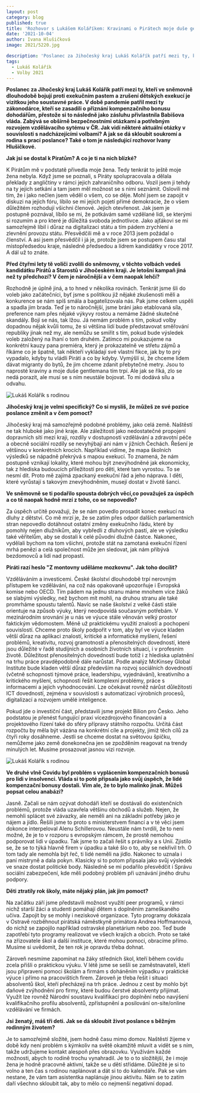 ```yaml
---
layout: post
category: blog
published: true
title: 'Rozhovor s Lukášem Koláříkem: Kravinami o Pirátech moje duše gentlemana trpí'
date: '2021-10-04'
author: Ivana Hlušičková
image: 2021/5220.jpg

description: 'Poslanec za Jihočeský kraj Lukáš Kolářík patří mezi ty, kteří ve sněmovně dlouhodobě bojují proti exekučním pastem a zrušení dětských exekucí je vizitkou jeho soustavné práce. V době pandemie patřil mezi ty zákonodárce, kteří se zasadili o přiznání kompenzačního bonusu dohodářům, přestože si to následně jako zásluhu přivlastnila Babišova vláda. Zabývá se obšírně bezpečnostními otázkami a potřebným rozvojem vzdělávacího sytému v ČR. Jak vidí některé aktuální otázky v souvislosti s nadcházejícími volbami? A jak se dá skloubit soukromí a rodina s prací poslance? Také o tom je následující rozhovor Ivany Hlušičkové.'
tags:
  - Lukáš Kolářík
  - Volby 2021
---
```

**Poslanec za Jihočeský kraj Lukáš Kolářík patří mezi ty, kteří ve sněmovně dlouhodobě bojují proti exekučním pastem a zrušení dětských exekucí je vizitkou jeho soustavné práce. V době pandemie patřil mezi ty zákonodárce, kteří se zasadili o přiznání kompenzačního bonusu dohodářům, přestože si to následně jako zásluhu přivlastnila Babišova vláda. Zabývá se obšírně bezpečnostními otázkami a potřebným rozvojem vzdělávacího sytému v ČR. Jak vidí některé aktuální otázky v souvislosti s nadcházejícími volbami? A jak se dá skloubit soukromí a rodina s prací poslance? Také o tom je následující rozhovor Ivany Hlušičkové.**

**Jak jsi se dostal k Piratům? A co je ti na nich blízké?**

K Pirátům mě v podstatě přivedla moje žena. Tedy tenkrát to ještě moje žena nebyla. Když jsme se poznali, s Piráty spolupracovala a dělala překlady z angličtiny v rámci jejich zahraničního odboru. Vozil jsem ji tehdy na ty jejich setkání a tam jsem měl možnost se s nimi seznámit. Oslovili mě tím, že i jako nečlen jsem věděl o všem, co se děje. Mohl jsem se zapojit v diskuzi na jejich fóru, líbilo se mi jejich pojetí přímé demokracie, že o všem důležitém rozhodují všichni členové. Jejich otevřenost. Jak jsem je postupně poznával, líbilo se mi, že potkávám samé vzdělané lidi, se kterými si rozumím a pro které je důležitá svoboda jednotlivce. Jako ajťákovi se mi samozřejmě líbil i důraz na digitalizaci státu a tím pádem zrychlení a zlevnění provozu státu. Přesvědčili mě a v roce 2013 jsem požádal o členství. A asi jsem přesvědčil i já je, protože jsem se postupem času  stal místopředsedou kraje, následně předsedou a lídrem kandidátky v roce 2017. A dál už to znáte. 

**Před čtyřmi lety tě voliči zvolili do sněmovny, v těchto volbách vedeš kandidátku Pirátů a Starostů v Jihočeském kraji. Je letošní kampaň jiná než ty předchozí? V čem je náročnější a v čem naopak lehčí?** 

Rozhodně je úplně jiná, a to hned v několika rovinách. Tenkrát jsme šli do voleb jako začátečníci, byť jsme s politikou již nějaké zkušenosti měli a konkurence se nám spíš smála a bagatelizovala nás. Pak jsme celkem uspěli a spadla jim brada. Teď je to náročnější, jsme bráni jako etablovaná síla, preference nam přes nějaké výkyvy rostou a nemáme žádné skutečné skandály. Bojí se nás, tak lžou. Já nemám problém s tím, pokud volby dopadnou nějak kvůli tomu, že si většina lidí bude představovat směřování republiky jinak než my, ale nemůžu se smířit s tím, pokud bude výsledek voleb založený na lhaní o tom druhém. Zatímco mi poukazujeme na konkrétní kauzy pana premiéra, který je prokazatelně ve střetu zájmů a říkáme co je špatně, tak někteří vykládají své vlastní fikce, jak by to prý vypadalo, kdyby tu vládli Piráti a co by kdyby. Vymýšlí si, že chceme lidem dávat migranty do bytů, že jim chceme zdanit přebytečné metry. Jsou to naprosté kraviny a moje duše gentlemana tím trpí. Ale jak se říká, zlo se nedá porazit, ale musí se s ním neustále bojovat. To mi dodává sílu a odvahu.

![Lukáš Kolářík s rodinou](https://a.pirati.cz/jihocesky/img/2021/5222.jpg)

**Jihočeský kraj je velmi specifický? Co si myslíš, že můžeš ze své pozice poslance změnit a v čem pomoct?**

Jihočeský kraj má samozřejmě podobné problémy, jako celá země. Naštěstí ne tak hluboké jako jiné kraje. Ale záležitosti jako nedostatečné propojení dopravních sítí mezi kraji, rozdíly v dostupnosti vzdělávání a zdravotní péče a obecně sociální rozdíly se nevyhýbají ani nám v jižních Čechách. Řešení je většinou v konkrétních krocích. Například vidíme, že mapa školních výsledků se nápadně překrývá s mapou exekucí. To znamená, že nám postupně vznikají lokality, které mohou být znevýhodněné jak ekonomicky, tak z hlediska budoucích příležitostí pro děti, které tam vyrostou. To se nesmí dít. Proto mě zajímá zpackaný exekuční řád a jeho náprava. I děti, které vyrůstají s takovým znevýhodněním, musejí dostat v životě šanci.

**Ve sněmovně se ti podařilo spousta dobrých věcí,co považuješ za úspěch a co tě naopak hodně mrzí z toho, co se nepovedlo?**

Za úspěch určitě považuji, že se nám povedlo prosadit konec exekucí na dluhy z dětství. Co mě mrzí je, že se zatím přes odpor dalších parlamentních stran nepovedlo dotáhnout ostatní změny exekučního řádu, které by pomohly nejen dlužníkům, aby vybředli z dluhových pastí, ale ve výsledku také věřitelům, aby se dostali k celé původní dlužné částce. Nakonec, vydělali bychom na tom všichni, protože stát na zamotaná exekuční řízení mrhá penězi a celá společnost může jen sledovat, jak nám přibývá bezdomovců a lidí nad propastí.

**Piráti razí heslo "Z montovny uděláme mozkovnu". Jak toho docílit?**

Vzděláváním a investicemi. České školství dlouhodobě trpí nerovným přístupem ke vzdělávání, na což nás opakovaně upozorňuje i Evropská komise nebo OECD. Tím pádem na jednu stranu máme mnohem více žáků se slabými výsledky, než bychom mít mohli, na druhou stranu ale také promrháme spoustu talentů. Navíc se naše školství z velké části stále orientuje na způsob výuky, který neodpovídá současným potřebám. V mezinárodním srovnání je u nás ve výuce stále věnován velký prostor faktickým vědomostem. Méně už praktickému využití znalostí a pochopení souvislostí. Chceme proto školy podpořit v tom, aby byl ve výuce kladen větší důraz na aplikaci znalostí, kritické a informatické myšlení, řešení problémů, kreativitu, rozvoj gramotností a přenositelných dovedností, které jsou důležité v řadě studijních a osobních životních situací, i v profesním životě. Důležitost přenositelných dovedností bude totiž i z hlediska uplatnění na trhu práce pravděpodobně dále narůstat. Podle analýz McKinsey Global Institute bude kladen větší důraz především na rozvoj sociálních dovedností (včetně schopnosti týmové práce, leadershipu, vyjednávání), kreativního a kritického myšlení, schopnosti řešit komplexní problémy, práce s informacemi a jejich vyhodnocování. Lze očekávat rovněž nárůst důležitosti ICT dovedností, zejména v souvislosti s automatizací výrobních procesů, digitalizací a rozvojem umělé inteligence.

Pokud jde o investiční část, představili jsme projekt Bilion pro Česko. Jeho podstatou je přenést fungující praxi vícezdrojového financování a projektového řízení také do sféry přípravy státního rozpočtu. Určitá část rozpočtu by měla být vázána na konkrétní cíle a projekty, jimiž těch cílů za čtyři roky dosáhneme. Jestli se chceme dostat na světovou špičku, nemůžeme jako země donekonečna jen se zpožděním reagovat na trendy minulých let. Musíme prosazovat jasnou vizi rozvoje.

![Lukáš Kolářík s rodinou](https://a.pirati.cz/jihocesky/img/2021/5221.jpg)

**Ve druhé vlně Covidu byl problém s vyplácením kompenzačních bonusů pro lidi v insolvenci. Vláda si to poté připsala jako svůj úspěch, že lidé kompenzační bonusy dostali. Vím ale, že to bylo malinko jinak. Můžeš popsat celou anabázi?**

Jasně. Začali se nám ozývat dohodáři kteří se dostávali do existenčních problémů, protože vláda uzavřela většinu obchodů a služeb. Nejen, že nemohli splácet své závazky, ale neměli ani na základní potřeby jako je nájem a jídlo. Řešili jsme to proto s ministerstvem financí a v té věci jsem dokonce interpeloval Alenu Schillerovou. Neustále nám tvrdili, že to není možné, že je to v rozporu s evropským rámcem, že prostě nemohou podporovat lidi v úpadku. Tak jsme to začali řešit s právníky a s Unií. Zjistilo se, že se to týká hlavně firem v úpadku a také šlo o to, aby se nekřivil trh. O tom tady ale nemohla být řeč, ti lidé neměli na jídlo. Nakonec to uznala i paní mistryně a dala pokyn. Klasicky si to potom připsala jako svůj výsledek ve snaze dostat politické body. Následně se mi podařilo přesvědčit i Správu sociální zabezpečení, kde měli podobný problém při uznávání jiného druhu podpory.

**Děti ztratily rok školy, máte nějaký plán, jak jim pomoct?**

Na začátku září jsme představili možnost využití peer programů, v rámci nichž starší žáci a studenti pomáhají dětem s doplněním zameškaného učiva. Zapojit by se mohly i neziskové organizace. Tyto programy dokázala v Ostravě rozběhnout pirátská náměstkyně primátora Andrea Hoffmannová, do nichž se zapojilo například ostravské planetárium nebo zoo. Teď bude zapotřebí tyto programy realizovat ve všech krajích a obcích. Proto se také na zřizovatele škol a další instituce, které mohou pomoci, obracíme přímo. Musíme si uvědomit, že ten rok je opravdu třeba dohnat.

Zároveň nesmíme zapomínat na žáky středních škol, kteří během covidu zcela přišli o praktickou výuku. V létě jsme se sešli se zaměstnavateli, kteří jsou připraveni pomoci školám a firmám s doháněním výpadku v praktické výuce i přímo na pracovištích firem. Zároveň je třeba řešit i situaci absolventů škol, kteří přecházejí na trh práce. Jednou z cest by mohlo být daňové zvýhodnění pro firmy, které budou čerstvé absolventy přijímat. Využít lze rovněž Národní soustavu kvalifikací pro doplnění nebo navýšení kvalifikačního profilu absolventů, zpřístupnění a posilování on-site/online vzdělávání ve firmách.

**Jsi ženatý, máš tři deti. Jak se dá skloubit život poslance s běžným rodinným životem?**

Je to samozřejmě složité, jsem hodně času mimo domov. Naštěstí žijeme v době kdy není problém s kýmkoliv na světě okamžitě mluvit a vidět se s ním, takže udržujeme kontakt alespoň přes obrazovku. Využívám každé možnosti, abych to rodině trochu vynahradil. Je to o to složitější, že i moje žena je hodně pracovně aktivní, takže se u dětí střídáme. Důležité je si to volno a ten čas s rodinou naplánovat a dát si to do kalendáře. Pak se vám nestane, že vám tam asistentka naplánuje jinou aktivitu. Nám se to zatím daří všechno skloubit tak, aby to mělo co nejmenší negativní dopad.
